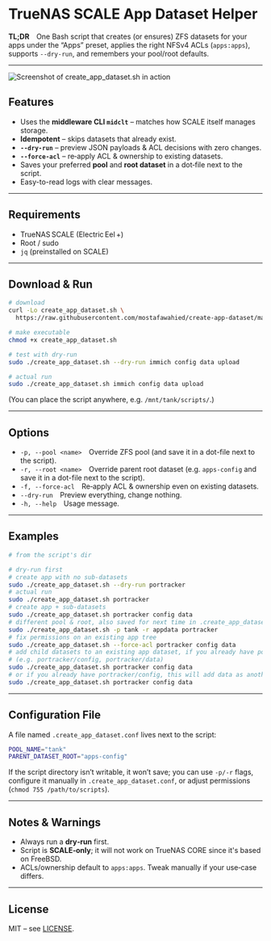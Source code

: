 # TrueNAS SCALE App Dataset Helper

**TL;DR** One Bash script that creates (or ensures) ZFS datasets for your apps under the “Apps” preset, applies the right NFSv4 ACLs (`apps:apps`), supports `--dry-run`, and remembers your pool/root defaults.

---

![Screenshot of create_app_dataset.sh in action](create_app_dataset_screenshot.gif)

## Features

- Uses the **middleware CLI `midclt`** – matches how SCALE itself manages storage.
- **Idempotent** – skips datasets that already exist.  
- **`--dry-run`** – preview JSON payloads & ACL decisions with zero changes.  
- **`--force‑acl`** – re‑apply ACL & ownership to existing datasets.  
- Saves your preferred **pool** and **root dataset** in a dot‑file next to the script.  
- Easy-to-read logs with clear messages.

---

## Requirements

* TrueNAS SCALE (Electric Eel +)
* Root / sudo
* `jq` (preinstalled on SCALE)

---

## Download & Run

```bash
# download
curl -Lo create_app_dataset.sh \
  https://raw.githubusercontent.com/mostafawahied/create-app-dataset/main/create_app_dataset.sh

# make executable
chmod +x create_app_dataset.sh

# test with dry‑run
sudo ./create_app_dataset.sh --dry-run immich config data upload

# actual run
sudo ./create_app_dataset.sh immich config data upload
```

(You can place the script anywhere, e.g. `/mnt/tank/scripts/`.)

---

## Options

* `-p, --pool <name>` Override ZFS pool (and save it in a dot-file next to the script).
* `-r, --root <name>` Override parent root dataset (e.g. `apps-config` and save it in a dot-file next to the script).
* `-f, --force-acl` Re‑apply ACL & ownership even on existing datasets.
* `--dry-run` Preview everything, change nothing.
* `-h, --help` Usage message.

---

## Examples

```bash
# from the script's dir

# dry‑run first
# create app with no sub-datasets
sudo ./create_app_dataset.sh --dry-run portracker
# actual run
sudo ./create_app_dataset.sh portracker
# create app + sub-datasets
sudo ./create_app_dataset.sh portracker config data
# different pool & root, also saved for next time in .create_app_dataset.conf
sudo ./create_app_dataset.sh -p tank -r appdata portracker
# fix permissions on an existing app tree
sudo ./create_app_dataset.sh --force-acl portracker config data
# add child datasets to an existing app dataset, if you already have portracker created
# (e.g. portracker/config, portracker/data)
sudo ./create_app_dataset.sh portracker config data
# or if you already have portracker/config, this will add data as another sub-dataset.
sudo ./create_app_dataset.sh portracker config data
```

---

## Configuration File

A file named `.create_app_dataset.conf` lives next to the script:

```bash
POOL_NAME="tank"
PARENT_DATASET_ROOT="apps-config"
```

If the script directory isn’t writable, it won’t save; you can use `-p/-r` flags, configure it manually in `.create_app_dataset.conf`, or adjust permissions (`chmod 755 /path/to/scripts`).

---

## Notes & Warnings

* Always run a **dry‑run** first.
* Script is **SCALE‑only**; it will not work on TrueNAS CORE since it's based on FreeBSD.
* ACLs/ownership default to `apps:apps`. Tweak manually if your use‑case differs.

---

## License

MIT – see [LICENSE](LICENSE).
